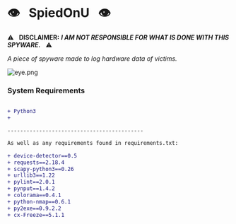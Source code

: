 # :eye: &nbsp; SpiedOnU &nbsp; :eye:

:warning: &nbsp; **DISCLAIMER:** ***I AM NOT RESPONSIBLE FOR WHAT IS DONE WITH THIS SPYWARE.*** &nbsp; :warning:

*A piece of spyware made to log hardware data of victims.*

![eye.png](https://i.imgur.com/HNYpkF5.png)

### System Requirements
```diff

+ Python3
+ 

```
```
-------------------------------------------
```

```diff
As well as any requirements found in requirements.txt:

+ device-detector==0.5
+ requests==2.18.4
+ scapy-python3==0.26
+ urllib3==1.22
+ pylint==2.0.1    
+ pynput==1.4.2
+ colorama==0.4.1
+ python-nmap==0.6.1 
+ py2exe==0.9.2.2
+ cx-Freeze==5.1.1 

```
